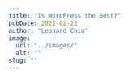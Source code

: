 ```yaml
---
title: "Is WordPress the Best?"
pubDate: 2021-02-22
author: "Leonard Chiu"
image:
  url: "../images/"
  alt: ""
slug: ""
---
```




<!--stackedit_data:
eyJoaXN0b3J5IjpbLTE2OTA2MTk5ODJdfQ==
-->